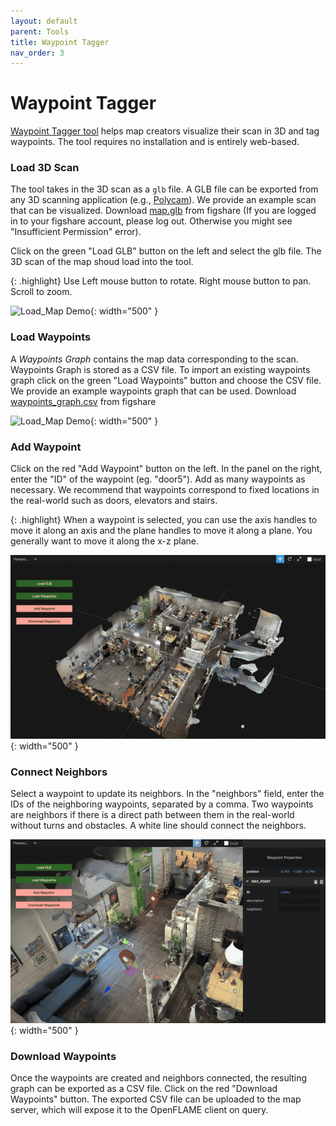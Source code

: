 ```yaml
---
layout: default
parent: Tools
title: Waypoint Tagger
nav_order: 3
---
```


# Waypoint Tagger

<a href="https://openflam.github.io/waypoint-tagger/" target="_blank">Waypoint Tagger tool</a> helps map creators visualize their scan in 3D and tag waypoints. The tool requires no installation and is entirely web-based.

### Load 3D Scan

The tool takes in the 3D scan as a `glb` file. A GLB file can be exported from any 3D scanning application (e.g., [Polycam](https://learn.poly.cam/hc/en-us/articles/29647691255316-How-to-Export-Polycam-Captures)). We provide an example scan that can be visualized. Download <a href="https://figshare.com/s/eeec9fe3877bd35a1b2e" target="_blank">map.glb</a> from figshare (If you are logged in to your figshare account, please log out. Otherwise you might see "Insufficient Permission" error). 

Click on the green "Load GLB" button on the left and select the glb file. The 3D scan of the map shoud load into the tool.

{: .highlight}
Use Left mouse button to rotate. Right mouse button to pan. Scroll to zoom.

![Load_Map Demo](/assets/gifs/waypoint-tagger/load-map.gif){: width="500" }

### Load Waypoints

A _Waypoints Graph_ contains the map data corresponding to the scan. Waypoints Graph is stored as a CSV file. To import an existing waypoints graph click on the green "Load Waypoints" button and choose the CSV file. We provide an example waypoints graph that can be used. Download <a href="https://figshare.com/s/eeec9fe3877bd35a1b2e" target="_blank">waypoints_graph.csv</a> from figshare

![Load_Map Demo](/assets/gifs/waypoint-tagger/load-waypoints.gif){: width="500" }

### Add Waypoint

Click on the red "Add Waypoint" button on the left. In the panel on the right, enter the "ID" of the waypoint (eg. "door5"). Add as many waypoints as necessary. We recommend that waypoints correspond to fixed locations in the real-world such as doors, elevators and stairs.

{: .highlight}
When a waypoint is selected, you can use the axis handles to move it along an axis and the plane handles to move it along a plane. You generally want to move it along the x-z plane.

![Add Waypoint Demo](/assets/gifs/waypoint-tagger/add-waypoint.gif){: width="500" }

### Connect Neighbors

Select a waypoint to update its neighbors. In the "neighbors" field, enter the IDs of the neighboring waypoints, separated by a comma. Two waypoints are neighbors if there is a direct path between them in the real-world without turns and obstacles. A white line should connect the neighbors.

![Connect Neighbors Demo](/assets/gifs/waypoint-tagger/add-neighbors.gif){: width="500" }

### Download Waypoints

Once the waypoints are created and neighbors connected, the resulting graph can be exported as a CSV file. Click on the red "Download Waypoints" button. The exported CSV file can be uploaded to the map server, which will expose it to the OpenFLAME client on query.

